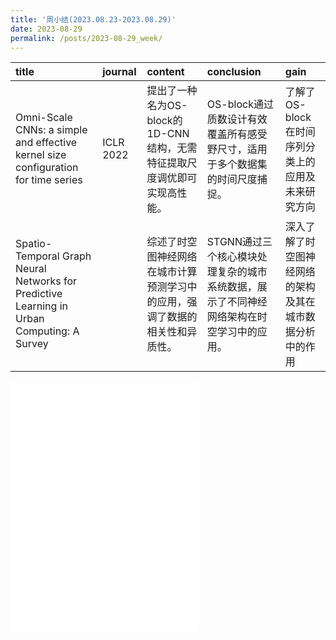 ```yaml
---
title: '周小结(2023.08.23-2023.08.29)'
date: 2023-08-29
permalink: /posts/2023-08-29_week/
---
```

| title                                                                                      | journal   | content                                                                      | conclusion                                                                              | gain                                                     |
|:-------------------------------------------------------------------------------------------|:----------|:-----------------------------------------------------------------------------|:----------------------------------------------------------------------------------------|:---------------------------------------------------------|
| Omni-Scale CNNs: a simple and effective kernel size configuration for time series          | ICLR 2022 | 提出了一种名为OS-block的1D-CNN结构，无需特征提取尺度调优即可实现高性能。     | OS-block通过质数设计有效覆盖所有感受野尺寸，适用于多个数据集的时间尺度捕捉。            | 了解了OS-block在时间序列分类上的应用及未来研究方向       |
| Spatio-Temporal Graph Neural Networks for Predictive Learning in Urban Computing: A Survey |           | 综述了时空图神经网络在城市计算预测学习中的应用，强调了数据的相关性和异质性。 | STGNN通过三个核心模块处理复杂的城市系统数据，展示了不同神经网络架构在时空学习中的应用。 | 深入了解了时空图神经网络的架构及其在城市数据分析中的作用 |

<embed src="/files/post/2023-08-29-week.pdf" type="application/pdf" height="400px" />
    